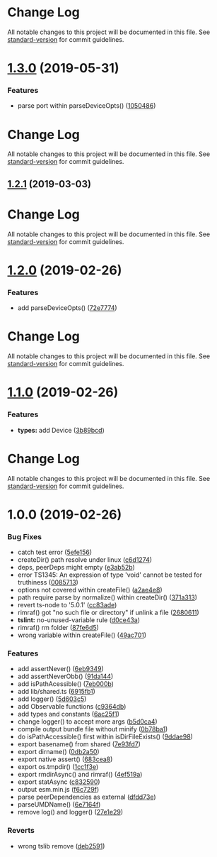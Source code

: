 # Change Log

All notable changes to this project will be documented in this file. See [standard-version](https://github.com/conventional-changelog/standard-version) for commit guidelines.

# [1.3.0](https://github.com/waitingsong/node-bankcard-reader-base/compare/v1.2.1...v1.3.0) (2019-05-31)


### Features

* parse port within parseDeviceOpts() ([1050486](https://github.com/waitingsong/node-bankcard-reader-base/commit/1050486))



# Change Log

All notable changes to this project will be documented in this file. See [standard-version](https://github.com/conventional-changelog/standard-version) for commit guidelines.

## [1.2.1](https://github.com/waitingsong/node-bankcard-reader-base/compare/v1.2.0...v1.2.1) (2019-03-03)



# Change Log

All notable changes to this project will be documented in this file. See [standard-version](https://github.com/conventional-changelog/standard-version) for commit guidelines.

# [1.2.0](https://github.com/waitingsong/node-bankcard-reader-base/compare/v1.1.0...v1.2.0) (2019-02-26)


### Features

* add parseDeviceOpts() ([72e7774](https://github.com/waitingsong/node-bankcard-reader-base/commit/72e7774))



# Change Log

All notable changes to this project will be documented in this file. See [standard-version](https://github.com/conventional-changelog/standard-version) for commit guidelines.

# [1.1.0](https://github.com/waitingsong/node-bankcard-reader-base/compare/v1.0.0...v1.1.0) (2019-02-26)


### Features

* **types:** add Device ([3b89bcd](https://github.com/waitingsong/node-bankcard-reader-base/commit/3b89bcd))



# Change Log

All notable changes to this project will be documented in this file. See [standard-version](https://github.com/conventional-changelog/standard-version) for commit guidelines.

# 1.0.0 (2019-02-26)


### Bug Fixes

* catch test error ([5efe156](https://github.com/waitingsong/node-bankcard-reader-base/commit/5efe156))
* createDir() path resolve under linux ([c6d1274](https://github.com/waitingsong/node-bankcard-reader-base/commit/c6d1274))
* deps, peerDeps might empty ([e3ab52b](https://github.com/waitingsong/node-bankcard-reader-base/commit/e3ab52b))
* error TS1345: An expression of type 'void' cannot be tested for truthiness ([0085713](https://github.com/waitingsong/node-bankcard-reader-base/commit/0085713))
* options not covered within createFile() ([a2ae4e8](https://github.com/waitingsong/node-bankcard-reader-base/commit/a2ae4e8))
* path require parse by normalize() within createDir() ([371a313](https://github.com/waitingsong/node-bankcard-reader-base/commit/371a313))
* revert ts-node to '5.0.1' ([cc83ade](https://github.com/waitingsong/node-bankcard-reader-base/commit/cc83ade))
* rimraf() got "no such file or directory" if unlink a file ([2680611](https://github.com/waitingsong/node-bankcard-reader-base/commit/2680611))
* **tslint:** no-unused-variable rule ([d0ce43a](https://github.com/waitingsong/node-bankcard-reader-base/commit/d0ce43a))
* rimraf() rm folder ([87fe6d5](https://github.com/waitingsong/node-bankcard-reader-base/commit/87fe6d5))
* wrong variable within createFile() ([49ac701](https://github.com/waitingsong/node-bankcard-reader-base/commit/49ac701))


### Features

* add assertNever() ([6eb9349](https://github.com/waitingsong/node-bankcard-reader-base/commit/6eb9349))
* add assertNeverObb() ([91da144](https://github.com/waitingsong/node-bankcard-reader-base/commit/91da144))
* add isPathAcessible() ([7eb000b](https://github.com/waitingsong/node-bankcard-reader-base/commit/7eb000b))
* add lib/shared.ts ([6915fb1](https://github.com/waitingsong/node-bankcard-reader-base/commit/6915fb1))
* add logger() ([5d603c5](https://github.com/waitingsong/node-bankcard-reader-base/commit/5d603c5))
* add Observable functions ([c9364db](https://github.com/waitingsong/node-bankcard-reader-base/commit/c9364db))
* add types and constants ([6ac25f1](https://github.com/waitingsong/node-bankcard-reader-base/commit/6ac25f1))
* change logger() to accept more args ([b5d0ca4](https://github.com/waitingsong/node-bankcard-reader-base/commit/b5d0ca4))
* compile output bundle file without minify ([0b78ba1](https://github.com/waitingsong/node-bankcard-reader-base/commit/0b78ba1))
* do isPathAccessible() first within isDirFileExists() ([9ddae98](https://github.com/waitingsong/node-bankcard-reader-base/commit/9ddae98))
* export basename() from shared ([7e93fd7](https://github.com/waitingsong/node-bankcard-reader-base/commit/7e93fd7))
* export dirname() ([0db2a50](https://github.com/waitingsong/node-bankcard-reader-base/commit/0db2a50))
* export native assert() ([683cea8](https://github.com/waitingsong/node-bankcard-reader-base/commit/683cea8))
* export os.tmpdir() ([1cc1f3e](https://github.com/waitingsong/node-bankcard-reader-base/commit/1cc1f3e))
* export rmdirAsync() and rimraf() ([4ef519a](https://github.com/waitingsong/node-bankcard-reader-base/commit/4ef519a))
* export statAsync ([c832590](https://github.com/waitingsong/node-bankcard-reader-base/commit/c832590))
* output esm.min.js ([f6c729f](https://github.com/waitingsong/node-bankcard-reader-base/commit/f6c729f))
* parse peerDependencies as external ([dfdd73e](https://github.com/waitingsong/node-bankcard-reader-base/commit/dfdd73e))
* parseUMDName() ([6e7164f](https://github.com/waitingsong/node-bankcard-reader-base/commit/6e7164f))
* remove log() and logger() ([27e1e29](https://github.com/waitingsong/node-bankcard-reader-base/commit/27e1e29))


### Reverts

* wrong tslib remove ([deb2591](https://github.com/waitingsong/node-bankcard-reader-base/commit/deb2591))
